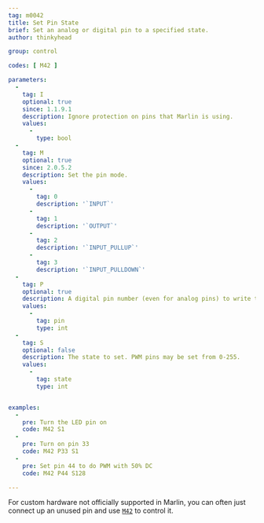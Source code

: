 ```yaml
---
tag: m0042
title: Set Pin State
brief: Set an analog or digital pin to a specified state.
author: thinkyhead

group: control

codes: [ M42 ]

parameters:
  -
    tag: I
    optional: true
    since: 1.1.9.1
    description: Ignore protection on pins that Marlin is using.
    values:
      -
        type: bool
  -
    tag: M
    optional: true
    since: 2.0.5.2
    description: Set the pin mode.
    values:
      -
        tag: 0
        description: '`INPUT`'
      -
        tag: 1
        description: '`OUTPUT`'
      -
        tag: 2
        description: '`INPUT_PULLUP`'
      -
        tag: 3
        description: '`INPUT_PULLDOWN`'
  -
    tag: P
    optional: true
    description: A digital pin number (even for analog pins) to write to. (`LED_PIN` if omitted)
    values:
      -
        tag: pin
        type: int
  -
    tag: S
    optional: false
    description: The state to set. PWM pins may be set from 0-255.
    values:
      -
        tag: state
        type: int


examples:
  -
    pre: Turn the LED pin on
    code: M42 S1
  -
    pre: Turn on pin 33
    code: M42 P33 S1
  -
    pre: Set pin 44 to do PWM with 50% DC
    code: M42 P44 S128

---
```


For custom hardware not officially supported in Marlin, you can often just connect up an unused pin and use [`M42`](/docs/gcode/M042.html) to control it.
